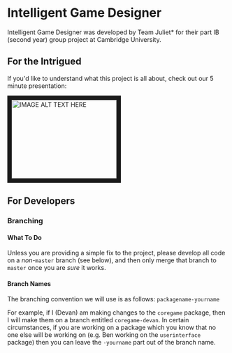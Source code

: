 # Intelligent Game Designer
Intelligent Game Designer was developed by Team Juliet\* for their part IB (second year) group project at Cambridge University. 

## For the Intrigued
If you'd like to understand what this project is all about, check out our 5 minute presentation:

<a href="http://www.youtube.com/watch?feature=player_embedded&v=z9l56cxIFd4" target="_blank"><img src="http://img.youtube.com/vi/z9l56cxIFd4/0.jpg" 
alt="IMAGE ALT TEXT HERE" width="240" height="180" border="10" /></a>

## For Developers
### Branching
#### What To Do
Unless you are providing a simple fix to the project, please develop all code on a *non*-`master` branch (see below), 
and then only 
merge that branch to `master` once you are *sure* it works.
#### Branch Names
The branching convention we will use is as follows:
`packagename-yourname`

For example, if I (Devan) am making changes to the `coregame` package, then I will make them on a branch entitled 
`coregame-devan`. In certain circumstances, if you are working on a package which you know that no one else will be 
working on (e.g. Ben working on the `userinterface` package) then you can leave the `-yourname` part out of the 
branch name.
